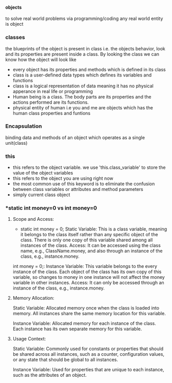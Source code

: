 #### objects
to solve real world problems via programming/coding
any real world entity is object
### classes
the blueprints of the object is present in class  i.e. the objects behavior, look and its properties are present inside a class. By looking the class we can know how the object will  look like

- every object has its properties and methods which is defined in its class
- class is a user-defined data types which defines its variables and functions
- class is a logical representation of data meaning it has no physical apperance in real life or programming
- Human being is a class. The body parts are its properties and the actions performed are its functions. 
- physical entity of human i.e you and me are objects which has the human class properties and funtions

### Encapsulation 
binding data and methods of an object which operates as a single unit(class)

### this 
- this refers to the object variable. we use 'this.class_variable' to store the value of the object variables
- this refers to the object you are using right now
- the most common use of this keyword is to eliminate the confusion between class variables or attributes and method parameters
- simply current class object

### *static int money=0  vs int money=0 
1. Scope and Access:
   - static int money = 0; 
        Static Variable: This is a class variable, meaning it belongs to the class itself rather than any specific object of the class. There is only one copy of this variable shared among all instances of the class.
        Access: It can be accessed using the class name, e.g., ClassName.money, and also through an instance of the class, e.g., instance.money.

    int money = 0;:
        Instance Variable: This variable belongs to the every instance of the class. Each object of the class has its own copy of this variable, so changes to money in one instance will not affect the money variable in other instances.
        Access: It can only be accessed through an instance of the class, e.g., instance.money.

2. Memory Allocation:

    Static Variable:
        Allocated memory once when the class is loaded into memory.
        All instances share the same memory location for this variable.

    Instance Variable:
        Allocated memory for each instance of the class.
        Each instance has its own separate memory for this variable.

3. Usage Context:

    Static Variable:
        Commonly used for constants or properties that should be shared across all instances, such as a counter, configuration values, or any state that should be global to all instances.

    Instance Variable:
        Used for properties that are unique to each instance, such as the attributes of an object.

